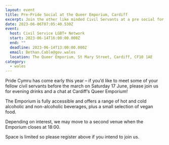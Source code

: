 ```yaml
---
layout: event
title: Pre-Pride Social at the Queer Emporium, Cardiff
excerpt: Join the other like minded Civil Servants at a pre social for Cardiff pride.
date: 2023-06-06T07:05:40.530Z
event:
  host: Civil Service LGBT+ Network
  start: 2023-06-14T16:00:00.000Z
  end: ""
  deadline: 2023-06-14T13:00:00.000Z
  email: Bethan.Cable@gov.wales
  location: The Queer Emporium, St Mary Street, Cardiff, CF10 1AE
category:
  - wales
---
```

Pride Cymru has come early this year – if you’d like to meet some of your fellow civil servants before the march on Saturday 17 June, please join us for evening drinks and a chat at Cardiff’s Queer Emporium!

The Emporium is fully accessible and offers a range of hot and cold alcoholic and non-alcoholic beverages, plus a small selection of vegan food.

Depending on interest, we may move to a second venue when the Emporium closes at 18:00.

Space is limited so please register above if you intend to join us.